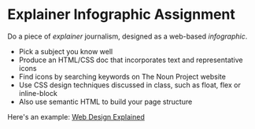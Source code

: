 # Explainer Infographic Assignment

Do a piece of _explainer_ journalism, designed as a web-based _infographic_.

- Pick a subject you know well
- Produce an HTML/CSS doc that incorporates text and representative icons
- Find icons by searching keywords on The Noun Project website
- Use CSS design techniques discussed in class, such as float, flex or inline-block
- Also use semantic HTML to build your page structure

Here's an example: [Web Design Explained](https://htmlpreview.github.io/?https://github.com/mrsingleton/jour71105/blob/master/infographic/index.html)
